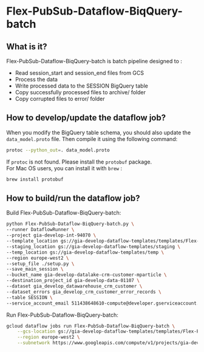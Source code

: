 # Flex-PubSub-Dataflow-BiqQuery-batch
## What is it?
Flex-PubSub-Dataflow-BiqQuery-batch is batch pipeline designed to : 
- Read session_start and session_end files from GCS
- Process the data
- Write processed data to the SESSION BigQuery table
- Copy successfully processed files to archive/ folder
- Copy corrupted files to error/ folder 
  
## How to develop/update the dataflow job?
When you modify the BigQuery table schema, you should also update the `data_model.proto` file. Then compile it using the following command:
```bash
protoc --python_out=. data_model.proto
```
  
If `protoc` is not found. Please install the `protobuf` package.  
For Mac OS users, you can install it with `brew` :
```bash
brew install protobuf
```

## How to build/run the dataflow job?
Build Flex-PubSub-Dataflow-BiqQuery-batch:
```bash
python Flex-PubSub-Dataflow-BiqQuery-batch.py \
--runner DataflowRunner \
--project gia-develop-int-94070 \
--template_location gs://gia-develop-dataflow-templates/templates/Flex-PubSub-Dataflow-BiqQuery-batch \
--staging_location gs://gia-develop-dataflow-templates/staging \
--temp_location gs://gia-develop-dataflow-templates/temp \
--region europe-west2 \
--setup_file ./setup.py \
--save_main_session \
--bucket_name gia-develop-datalake-crm-customer-mparticle \
--destination_project_id gia-develop-data-01107 \
--dataset gia_develop_datawarehouse_crm_customer \
--dataset_errors gia_develop_crm_customer_error_records \
--table SESSION \
--service_account_email 511438648610-compute@developer.gserviceaccount.com
```

Run Flex-PubSub-Dataflow-BiqQuery-batch:
```bash
gcloud dataflow jobs run Flex-PubSub-Dataflow-BiqQuery-batch \
    --gcs-location gs://gia-develop-dataflow-templates/templates/Flex-PubSub-Dataflow-BiqQuery-batch \
    --region europe-west2 \
    --subnetwork https://www.googleapis.com/compute/v1/projects/gia-develop-host-54723/regions/europe-west2/subnetworks/gia-develop-europe-west2-subnet
```
